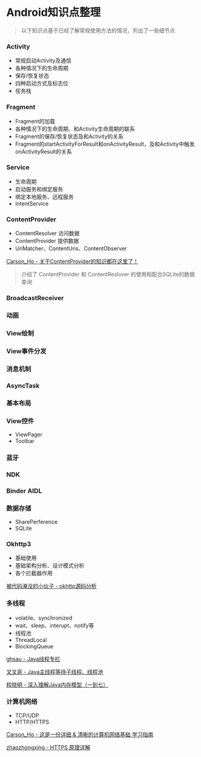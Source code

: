 # Android知识点整理

> 以下知识点基于已经了解常规使用方法的情况，列出了一些细节点

### Activity

- 常规启动Activity及通信
- 各种情况下的生命周期
- 保存/恢复状态
- 四种启动方式及标志位
- 任务栈

### Fragment

- Fragment的加载
- 各种情况下的生命周期、和Activity生命周期的联系
- Fragment的保存/恢复状态及和Activity的关系
- Fragment的startActivityForResult和onActivityResult，及和Activity中触发onActivityResult的关系

### Service

- 生命周期
- 启动服务和绑定服务
- 绑定本地服务、远程服务
- IntentService

### ContentProvider

- ContentResolver 访问数据
- ContentProvider 提供数据
- UriMatcher、ContentUris、ContentObserver

[Carson_Ho - 关于ContentProvider的知识都在这里了！](https://www.jianshu.com/p/ea8bc4aaf057)

> 介绍了 ContentProvider 和 ContentReslover 的使用和配合SQLite的数据查询

### BroadcastReceiver

### 动画

### View绘制

### View事件分发

### 消息机制

### AsyncTask

### 基本布局

### View控件

- ViewPager
- Toolbar

### 蓝牙

### NDK

### Binder AIDL

### 数据存储

- SharePerference
- SQLite

### Okhttp3

- 基础使用
- 基础架构分析、设计模式分析
- 各个拦截器作用

[被代码淹没的小伙子 - okhttp源码分析](https://www.jianshu.com/p/37e26f4ea57b)

### 多线程

- volatile、synchronized
- wait、sleep、interupt、notify等
- 线程池
- ThreadLocal
- BlockingQueue

[ghsau - Java线程专栏](http://blog.csdn.net/column/details/java-thread.html)

[叉叉哥 - Java主线程等待子线程、线程池](http://blog.csdn.net/xiao__gui/article/details/9213413)

[程晓明 - 深入理解Java内存模型（一到七）](http://www.infoq.com/cn/articles/java-memory-model-1)

### 计算机网络

- TCP/UDP
- HTTP/HTTPS

[Carson_Ho - 这是一份详细 & 清晰的计算机网络基础 学习指南](https://www.jianshu.com/p/45d27f3e1196)

[zhaozhongxing - HTTPS 原理详解](https://blog.upyun.com/?p=1347)
